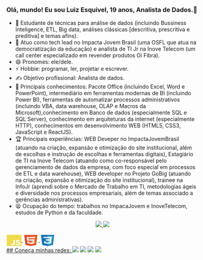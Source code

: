 ### Olá, mundo! Eu sou Luiz Esquivel, 19 anos, Analista de Dados.👋

- 🌱 Estudante de técnicas para análise de dados (incluindo Bussiness Inteligence, ETL, Big data, análises clássicas [descritiva, prescritiva e preditiva] e temas afins).
- 👯 Atuo como tech lead no Impacta Jovem Brasil (uma OSFL que atua na democratização da educação) e analista de TI Jr na Inove Telecom (um call center especializado em revender produtos Oi Fibra).
- 😄 Pronomes: ele/dele.
- ⚡ Hobbie: programar, ler, projetar e escrever.
- ✍  Objetivo profissional: Analista de dados.
- 🎍 Principais conhecimentos: Pacote Office (incluindo Excel, Word e PowerPoint), intermediário em ferramentas modernas de BI (incluindo Power BI), ferramentas de automatizar processos administrativos (incluindo VBA, data warehouse, OLAP e Macros da Microsoft),conhecimento em Banco de dados (especialmente SQL e SQL Server), conhecimento em arquiteturas da internet (especialmente HTTP), conhecimentos em desenvolvimento WEB (HTML5, CSS3, JavaScript e ReactJS).
- 🏆 Principais experiências: WEB Deveper no ImpactaJovemBrasil (atuando na criação, expansão e otimização do site institucional, além de escolhas e instrução de escolhas e ferramentas digitais), Estagiário de TI na Inove Telecom (atuando como co-responsável pelo gerenciamento de dados da empresa, com foco especial em processos de ETL e data warehouse), WEB developer no Projeto GoBig (atuando na criação, expansão e otimização do site institucional), trainee na InfoJr (aprendi sobre o Mercado de Trabalho em TI, metodologias ágeis e diversidade nos processos empresariais, além de temas associado a gerências administrativas).
- 😫 Ocupação do tempo: trabalhos no ImpacaJovem e InoveTelecom, estudos de Python e da faculdade.

<div align="center">
  <a href="https://github.com/luizesquivel05/luizesquivel05/">
  <img height="180em" src="https://github-readme-stats.vercel.app/api?username=luizesquivel05&show_icons=true&theme=dark&include_all_commits=true&count_private=true"/>
  <img height="180em" src="https://github-readme-stats.vercel.app/api/top-langs/?username=luizesquivel05&layout=compact&langs_count=7&theme=dark"/>
</div>
<div style="display: inline_block"><br>
  <img align="center" alt="Luiz-Js" height="30" width="40" src="https://raw.githubusercontent.com/devicons/devicon/master/icons/javascript/javascript-plain.svg">
  <img align="center" alt="Luiz-HTML" height="30" width="40" src="https://raw.githubusercontent.com/devicons/devicon/master/icons/html5/html5-original.svg">
  <img align="center" alt="Luiz-CSS" height="30" width="40" src="https://raw.githubusercontent.com/devicons/devicon/master/icons/css3/css3-original.svg">
</div>
<div> 
    ## Coneça minhas redes:
  <a href="https://instagram.com/luizpontes.esquivel" target="_blank"><img src="https://img.shields.io/badge/-Instagram-%23E4405F?style=for-the-badge&logo=instagram&logoColor=white" target="_blank"></a>
 	<a href="https://www.twitch.tv/caimasvoltei" target="_blank"><img src="https://img.shields.io/badge/Twitch-9146FF?style=for-the-badge&logo=twitch&logoColor=white" target="_blank"></a>
  <a href = "mailto:luizpontes.esquivel@gmail.com"><img src="https://img.shields.io/badge/-Gmail-%23333?style=for-the-badge&logo=gmail&logoColor=white" target="_blank"></a>
  <a href="https://www.linkedin.com/in/luizesquivel/" target="_blank"><img src="https://img.shields.io/badge/-LinkedIn-%230077B5?style=for-the-badge&logo=linkedin&logoColor=white" target="_blank"></a> 
 
</div>
